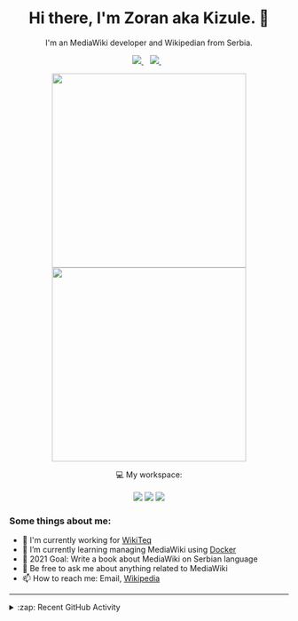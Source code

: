 <h1 align="center">
Hi there, I'm Zoran aka Kizule. 👋
</h1>

<p align="center">
I'm an MediaWiki developer and Wikipedian from Serbia.
</p>

<p align="center">

  <a href="https://www.linkedin.com/in/zoran-dori-85707a216/">
    <img src="https://img.shields.io/badge/linkedin-%230077B5.svg?&style=for-the-badge&logo=linkedin&logoColor=white" />
  </a>&nbsp;&nbsp;
  <a href="https://instagram.com/iamkizule">
    <img src="https://img.shields.io/badge/instagram-%23E4405F.svg?&style=for-the-badge&logo=instagram&logoColor=white" />        
  </a>&nbsp;&nbsp;

</p>

<p align='center'>
  <a href="#"><img src="https://github-readme-stats.vercel.app/api?username=kizule&show_icons=true&count_private=true&theme=dark" width="350"></a>
  <br>
  <a href="#"><img src="https://github-readme-stats.vercel.app/api/top-langs/?username=kizule&count_private=true&theme=dark" width="350"></a>
</p>

<p align="center">
  💻 My workspace:<br/><br/>
  <img src="https://img.shields.io/badge/windows-%230078D6.svg?&style=for-the-badge&logo=windows&logoColor=white" />
  <img src="https://img.shields.io/badge/amd-ryzen%20%205%203500u-%230071C5.svg?&style=for-the-badge&logo=amd&logoColor=white" />
  <img src="https://img.shields.io/badge/RAM-8GB-%230071C5.svg?&style=for-the-badge&logoColor=white" />
</p>

### Some things about me:

* 💼 I'm currently working for [WikiTeq](https://wikiteq.com)
* 🌱 I’m currently learning managing MediaWiki using [Docker](https://docker.com)
* 🥅 2021 Goal: Write a book about MediaWiki on Serbian language
* 💬 Be free to ask me about anything related to MediaWiki
* 📫 How to reach me: Email, [Wikipedia](https://en.wikipedia.org/wiki/User_talk:Kizule)

---
<details>
  <summary>:zap: Recent GitHub Activity</summary>

<!--RECENT_ACTIVITY:start-->
1. 🎉 Merged PR [#85](https://github.com/kizule/hacktoberfest-2021/pull/85) in [kizule/hacktoberfest-2021](https://github.com/kizule/hacktoberfest-2021)
2. 🎉 Merged PR [#84](https://github.com/kizule/hacktoberfest-2021/pull/84) in [kizule/hacktoberfest-2021](https://github.com/kizule/hacktoberfest-2021)
3. 🎉 Merged PR [#83](https://github.com/kizule/hacktoberfest-2021/pull/83) in [kizule/hacktoberfest-2021](https://github.com/kizule/hacktoberfest-2021)
4. 🎉 Merged PR [#82](https://github.com/kizule/hacktoberfest-2021/pull/82) in [kizule/hacktoberfest-2021](https://github.com/kizule/hacktoberfest-2021)
5. 🎉 Merged PR [#81](https://github.com/kizule/hacktoberfest-2021/pull/81) in [kizule/hacktoberfest-2021](https://github.com/kizule/hacktoberfest-2021)
<!--RECENT_ACTIVITY:end-->
<!--RECENT_ACTIVITY:last_update-->
Last Updated: Monday, October 4th, 2021, 1:02:43 AM
<!--RECENT_ACTIVITY:last_update_end-->

</details>
